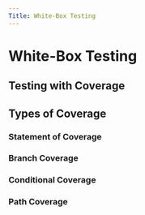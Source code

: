 ```yaml
---
Title: White-Box Testing
---
```


# White-Box Testing

## Testing with Coverage

## Types of Coverage

### Statement of Coverage

### Branch Coverage

### Conditional Coverage

### Path Coverage